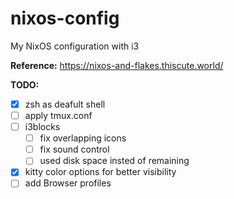 # nixos-config

My NixOS configuration with i3

**Reference:** https://nixos-and-flakes.thiscute.world/

**TODO:**
- [x] zsh as deafult shell
- [ ] apply tmux.conf 
- [ ] i3blocks
    - [ ] fix overlapping icons
    - [ ] fix sound control
    - [ ] used disk space insted of remaining
- [x] kitty color options for better visibility
- [ ] add Browser profiles
